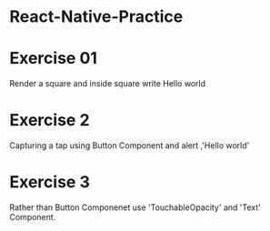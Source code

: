 # React-Native-Practice
# Exercise 01
Render a square and inside square write Hello world
# Exercise 2
Capturing a tap using Button Component and alert ,'Hello world'
# Exercise 3
Rather than Button Componenet use 'TouchableOpacity' and 'Text' Component.
